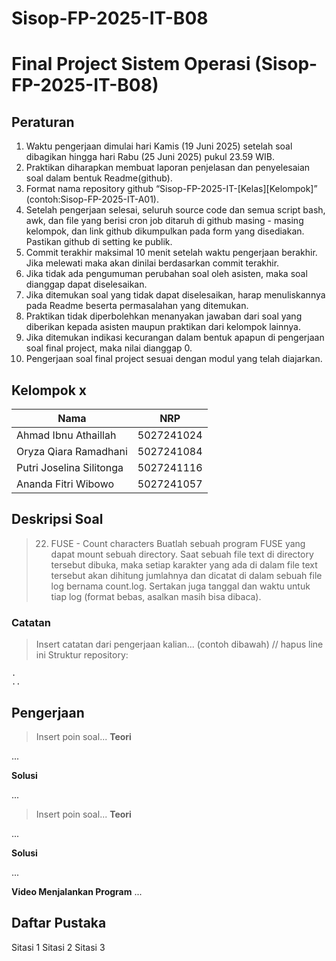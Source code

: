 # Sisop-FP-2025-IT-B08

# Final Project Sistem Operasi (Sisop-FP-2025-IT-B08)

## Peraturan
1. Waktu pengerjaan dimulai hari Kamis (19 Juni 2025) setelah soal dibagikan hingga hari Rabu (25 Juni 2025) pukul 23.59 WIB.
2. Praktikan diharapkan membuat laporan penjelasan dan penyelesaian soal dalam bentuk Readme(github).
3. Format nama repository github “Sisop-FP-2025-IT-[Kelas][Kelompok]” (contoh:Sisop-FP-2025-IT-A01).
4. Setelah pengerjaan selesai, seluruh source code dan semua script bash, awk, dan file yang berisi cron job ditaruh di github masing - masing kelompok, dan link github dikumpulkan pada form yang disediakan. Pastikan github di setting ke publik.
5. Commit terakhir maksimal 10 menit setelah waktu pengerjaan berakhir. Jika melewati maka akan dinilai berdasarkan commit terakhir.
6. Jika tidak ada pengumuman perubahan soal oleh asisten, maka soal dianggap dapat diselesaikan.
7. Jika ditemukan soal yang tidak dapat diselesaikan, harap menuliskannya pada Readme beserta permasalahan yang ditemukan.
8. Praktikan tidak diperbolehkan menanyakan jawaban dari soal yang diberikan kepada asisten maupun praktikan dari kelompok lainnya.
9. Jika ditemukan indikasi kecurangan dalam bentuk apapun di pengerjaan soal final project, maka nilai dianggap 0.
10. Pengerjaan soal final project sesuai dengan modul yang telah diajarkan.

## Kelompok x

Nama | NRP
--- | ---
Ahmad Ibnu Athaillah | 5027241024
Oryza Qiara Ramadhani | 5027241084
Putri Joselina Silitonga | 5027241116
Ananda Fitri Wibowo | 5027241057

## Deskripsi Soal

> 22. FUSE - Count characters
Buatlah sebuah program FUSE yang dapat mount sebuah directory. Saat sebuah file text di directory tersebut dibuka, maka setiap karakter yang ada di dalam file text tersebut akan dihitung jumlahnya dan dicatat di dalam sebuah file log bernama count.log. Sertakan juga tanggal dan waktu untuk tiap log (format bebas, asalkan masih bisa dibaca).

### Catatan

> Insert catatan dari pengerjaan kalian... (contoh dibawah) // hapus line ini
Struktur repository:
```
.
..
```

## Pengerjaan

> Insert poin soal...
**Teori**

...

**Solusi**

...

> Insert poin soal...
**Teori**

...

**Solusi**

...

**Video Menjalankan Program**
...

## Daftar Pustaka

Sitasi 1
Sitasi 2
Sitasi 3
